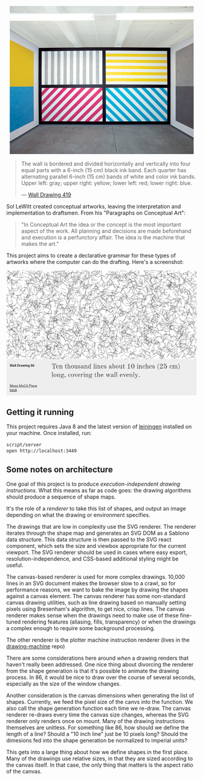 <p align="center">
  <img title="Wall Drawing 419" alt="Wall Drawing 419" src="https://raw.githubusercontent.com/sch/sol-lewitt/master/resources/public/img/image.jpeg" />
</p>

> The wall is bordered and divided horizontally and vertically into four equal
> parts with a 6-inch (15 cm) black ink band. Each quarter has alternating
> parallel 6-inch (15 cm) bands of white and color ink bands. Upper left: gray;
> upper right: yellow; lower left: red; lower right: blue.
>
> — [Wall Drawing 419](http://www.massmoca.org/lewitt/walldrawing.php?id=419)

Sol LeWitt created conceptual artworks, leaving the interpretation and
implementation to draftsmen. From his "Paragraphs on Conceptual Art":

> "In Conceptual Art the idea or the concept is the most important aspect of
> the work. All planning and decisions are made beforehand and execution is
> a perfunctory affair. The idea is the machine that makes the art."

This project aims to create a declarative grammar for these types of artworks
where the computer can do the drafting. Here's a screenshot:

<p align="center">
  <img title="Wall Drawing 86" alt="Wall Drawing 86" src="https://raw.githubusercontent.com/sch/sol-lewitt/master/resources/public/img/drawings-86.png" />
</p>

## Getting it running

This project requires Java 8 and the latest version of
[leiningen](https://leiningen.org/) installed on your machine. Once installed,
run:

    script/server
    open http://localhost:3449


## Some notes on architecture

One goal of this project is to produce _execution-independent drawing
instructions_. What this means as far as code goes: the drawing algorithms
should produce a sequence of shape maps.

It's the role of a _renderer_ to take this list of shapes, and output an image
depending on what the drawing or environment specifies.

The drawings that are low in complexity use the SVG renderer. The renderer
iterates through the shape map and generates an SVG DOM as a Sablono data
structure. This data structure is then passed to the SVG react component, which
sets the size and viewbox appropriate for the current viewport. The SVG
renderer should be used in cases where easy export, resolution-independence,
and CSS-based additional styling might be useful.

The canvas-based renderer is used for more complex drawings. 10,000 lines in an
SVG document makes the browser slow to a crawl, so for performance reasons, we
want to bake the image by drawing the shapes against a canvas element. The
canvas renderer has some non-standard canvas drawing utilities, such as line
drawing based on manually setting pixels using Bresenham's algorithm, to get
nice, crisp lines. The canvas renderer makes sense when the drawings need to
make use of these fine-tuned rendering features (aliasing, fills, transparency)
or when the drawings a complex enough to require some background processing.

The other renderer is the plotter machine instruction renderer (lives in the
[drawing-machine](https://github.com/sch/drawing-machine) repo)

There are some considerations here around _when_ a drawing renders that haven't
really been addressed. One nice thing about divorcing the renderer from the
shape generation is that it's possible to animate the drawing process. In 86,
it would be nice to draw over the course of several seconds, especially as the
size of the window changes.

Another consideration is the canvas dimensions when generating the list of
shapes. Currently, we feed the pixel size of the canvs into the function. We
also call the shape generation function each time we re-draw. The canvas
renderer re-draws every time the canvas size changes, whereas the SVG renderer
only renders once on mount. Many of the drawing instructions themselves are
unitless. For something like 86, how should we define the length of a line?
Should a "10 inch line" just be 10 pixels long? Should the dimesions fed into
the shape generation be normalized to imperial units?

This gets into a large thing about how we define shapes in the first place.
Many of the drawings use relative sizes, in that they are sized according to
the canvas itself. In that case, the only thing that matters is the aspect
ratio of the canvas.
